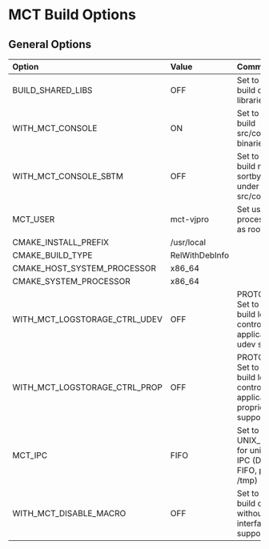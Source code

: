 # MCT Build Options

## General Options

Option | Value | Comment
:--- | :--- | :---
BUILD\_SHARED\_LIBS | OFF | Set to ON to build dynamic libraries
 WITH\_MCT\_CONSOLE | ON  | Set to ON to build src/console binaries
WITH\_MCT\_CONSOLE\_SBTM | OFF | Set to ON to build mct-sortbytimestamp under src/console
MCT\_USER | mct-vjpro | Set user for process not run as root
CMAKE\_INSTALL\_PREFIX | /usr/local
CMAKE\_BUILD\_TYPE | RelWithDebInfo
CMAKE\_HOST\_SYSTEM\_PROCESSOR | x86_64
CMAKE\_SYSTEM\_PROCESSOR | x86_64
WITH\_MCT\_LOGSTORAGE\_CTRL\_UDEV | OFF | PROTOTYPE! Set to ON to build logstorage control application with udev support
WITH\_MCT\_LOGSTORAGE\_CTRL\_PROP | OFF | PROTOTYPE! Set to ON to build logstorage control application with proprietary support
MCT\_IPC | FIFO | Set to UNIX_SOCKET for unix_socket IPC (Default: FIFO, path: /tmp)
WITH\_MCT\_DISABLE\_MACRO | OFF | Set to ON to build code without Macro interface support
